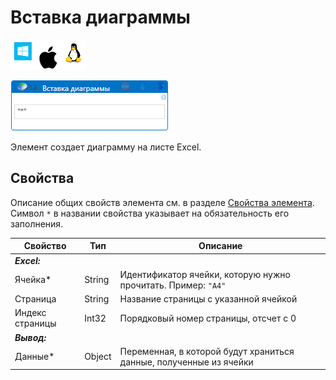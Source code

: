 # Вставка диаграммы

![](<../../../.gitbook/assets/image (100) (1) (1) (1) (1) (1) (1) (10) (177).png>)

![](<../../../.gitbook/assets/excel-create-chart.png>)

Элемент создает диаграмму на листе Excel.

## Свойства
Описание общих свойств элемента см. в разделе [Свойства элемента](https://docs.primo-rpa.ru/primo-rpa/primo-studio/process/elements#svoistva-elementa).\
Символ `*` в названии свойства указывает на обязательность его заполнения.

| Свойство             | Тип                   | Описание                         |
| -------------------- | --------------------- | -------------------------------- |
| ***Excel:***  | |  |
| Ячейка\*             | String   | Идентификатор ячейки, которую нужно прочитать. Пример: `"A4"`  |
| Страница             | String   | Название страницы с указанной ячейкой |
| Индекс страницы      | Int32    | Порядковый номер страницы, отсчет с 0 |
| ***Вывод:***  | |  |
| Данные\*             | Object   | Переменная, в которой будут храниться данные, полученные из ячейки |
